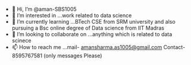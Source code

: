 - 👋 Hi, I’m @aman-SBS1005
- 👀 I’m interested in ...work related to data science 
- 🌱 I’m currently learning ...BTech CSE from SRM university and also pursuing a Bsc online degree of Data science from IIT Madras
- 💞️ I’m looking to collaborate on ...anything which is related to data scinece 
- 📫 How to reach me ...mail- amansharma.as1005@gmail.com Contact- 8595767581 (only messages Please)

<!---
aman-SBS1005/aman-SBS1005 is a ✨ special ✨ repository because its `README.md` (this file) appears on your GitHub profile.
You can click the Preview link to take a look at your changes.
--->
